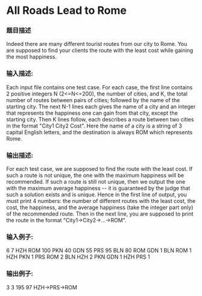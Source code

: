 # All Roads Lead to Rome
### 题目描述
Indeed there are many different tourist routes from our city to Rome.  You are supposed to find your clients the route with the least cost while gaining the most happiness.

### 输入描述:
Each input file contains one test case.  For each case, the first line contains 2 positive integers N (2<=N<=200), the number of cities, and K, the total number of routes between pairs of cities; followed by the name of the starting city.  The next N-1 lines each gives the name of a city and an integer that represents the happiness one can gain from that city, except the starting city.  Then K lines follow, each describes a route between two cities in the format "City1 City2 Cost".  Here the name of a city is a string of 3 capital English letters, and the destination is always ROM which represents Rome.


### 输出描述:
For each test case, we are supposed to find the route with the least cost.  If such a route is not unique, the one with the maximum happiness will be recommended.  If such a route is still not unique, then we output the one with the maximum average happiness -- it is guaranteed by the judge that such a solution exists and is unique.
Hence in the first line of output, you must print 4 numbers: the number of different routes with the least cost, the cost, the happiness, and the average happiness (take the integer part only) of the recommended route.  Then in the next line, you are supposed to print the route in the format "City1->City2->...->ROM".

### 输入例子:
6 7 HZH
ROM 100
PKN 40
GDN 55
PRS 95
BLN 80
ROM GDN 1
BLN ROM 1
HZH PKN 1
PRS ROM 2
BLN HZH 2
PKN GDN 1
HZH PRS 1

### 输出例子:
3 3 195 97
HZH->PRS->ROM
